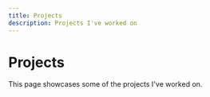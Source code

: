 ```yaml
---
title: Projects
description: Projects I've worked on
---
```


# Projects

This page showcases some of the projects I've worked on.

<!-- Add your projects here -->
